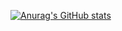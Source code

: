 [![Anurag's GitHub stats](https://github-readme-stats.vercel.app/api?username=aXi)](https://github.com/anuraghazra/github-readme-stats)
